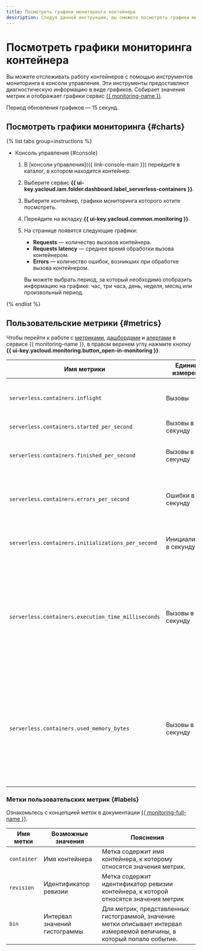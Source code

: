 ```yaml
---
title: Посмотреть графики мониторинга контейнера
description: Следуя данной инструкции, вы сможете посмотреть графики мониторинга контейнера.
---
```


# Посмотреть графики мониторинга контейнера

 Вы можете отслеживать работу контейнеров с помощью инструментов мониторинга в консоли управления. Эти инструменты предоставляют диагностическую информацию в виде графиков. Собирает значения метрик и отображает графики сервис [{{ monitoring-name }}](../../monitoring/). 

Период обновления графиков — 15 секунд.

## Посмотреть графики мониторинга {#charts}

{% list tabs group=instructions %}

- Консоль управления {#console}

  1. В [консоли управления]({{ link-console-main }}) перейдите в каталог, в котором находится контейнер.
  1. Выберите сервис **{{ ui-key.yacloud.iam.folder.dashboard.label_serverless-containers }}**.
  1. Выберите контейнер, графики мониторинга которого хотите посмотреть.
  1. Перейдите на вкладку **{{ ui-key.yacloud.common.monitoring }}**.
  1. На странице появятся следующие графики:
      * **Requests** — количество вызовов контейнера.
      * **Requests latency** — среднее время обработки вызова контейнером.
      * **Errors** — количество ошибок, возникших при обработке вызова контейнером.

      Вы можете выбрать период, за который необходимо отобразить информацию на графике: час, три часа, день, неделя, месяц или произвольный период.

{% endlist %}

## Пользовательские метрики {#metrics}

 Чтобы перейти к работе с [метриками](../../monitoring/concepts/data-model.md#metric), [дашбордами](../../monitoring/concepts/visualization/dashboard.md) и [алертами](../../monitoring/concepts/alerting.md#alert) в сервисе {{ monitoring-name }}, в правом верхнем углу нажмите кнопку **{{ ui-key.yacloud.monitoring.button_open-in-monitoring }}**. 

| Имя метрики | Единицы измерения | Пояснения |
|----|----|----|
| `serverless.containers.inflight` | Вызовы | Количество одновременно выполняющихся вызовов контейнера. |
| `serverless.containers.started_per_second` | Вызовы в секунду | Частота вызова контейнера. |
| `serverless.containers.finished_per_second` | Вызовы в секунду | Частота завершения обработки вызовов контейнера. |
| `serverless.containers.errors_per_second` | Ошибки в секунду | Частота возникновения ошибок при обработке вызовов контейнера. |
| `serverless.containers.initializations_per_second` | Инициализации в секунду | Частота инициализации новых экземпляров контейнера. |
| `serverless.containers.execution_time_milliseconds` | Вызовы в секунду | Гистограмма распределения частоты вызова контейнера по времени обработки запроса в миллисекундах. Интервалы времени обработки запроса представлены в метке `bin`. |
| `serverless.containers.used_memory_bytes` | Вызовы в секунду | Гистограмма распределения частоты вызова контейнера по количеству использованной памяти в байтах. Интервалы количества использованной запросом памяти представлены в метке `bin`. |

### Метки пользовательских метрик {#labels}

 Ознакомьтесь с концепцией меток в документации [{{ monitoring-full-name }}](../../monitoring/concepts/data-model.md#label). 

| Имя метки | Возможные значения | Пояснения |
|----|----|----|
| `container` | Имя контейнера | Метка содержит имя контейнера, к которому относятся значения метрик. |
| `revision` | Идентификатор ревизии | Метка содержит идентификатор ревизии контейнера, к которой относятся значения метрик |
| `bin` | Интервал значений гистограммы | Для метрик, представленных гистограммой, значение метки описывает интервал измеряемой величины, в который попало событие. |